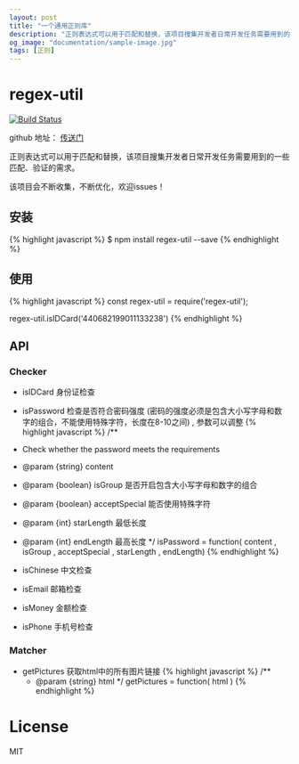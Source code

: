 ```yaml
---
layout: post
title: "一个通用正则库"
description: "正则表达式可以用于匹配和替换，该项目搜集开发者日常开发任务需要用到的一些匹配、验证的需求。"
og_image: "documentation/sample-image.jpg"
tags: [正则]
---
```


# regex-util

[![Build Status](https://travis-ci.org/kelvv/regex-util.svg?branch=master)](https://travis-ci.org/kelvv/regex-util)

github 地址： [传送门](https://github.com/kelvv/regex-util)

正则表达式可以用于匹配和替换，该项目搜集开发者日常开发任务需要用到的一些匹配、验证的需求。

该项目会不断收集，不断优化，欢迎issues！

## 安装

{% highlight javascript %}
$ npm install regex-util --save
{% endhighlight %}

## 使用

{% highlight javascript %}
const regex-util = require('regex-util');

regex-util.isIDCard('440682199011133238')
{% endhighlight %}

## API

### Checker

* isIDCard  身份证检查
* isPassword  检查是否符合密码强度 (密码的强度必须是包含大小写字母和数字的组合，不能使用特殊字符，长度在8-10之间) ,
  参数可以调整
    {% highlight javascript %}
   /**
 * Check whether the password meets the requirements
 * @param {string} content
 * @param {boolean} isGroup  是否开启包含大小写字母和数字的组合
 * @param {boolean} acceptSpecial  能否使用特殊字符
 * @param {int} starLength   最低长度
 * @param {int} endLength   最高长度
 */
   isPassword = function( content , isGroup , acceptSpecial , starLength , endLength)
    {% endhighlight %}
* isChinese  中文检查
 
* isEmail  邮箱检查

* isMoney  金额检查

* isPhone  手机号检查

### Matcher
* getPictures  获取html中的所有图片链接
    {% highlight javascript %}
   /**
   * @param {string} html
   */
   getPictures = function( html )
    {% endhighlight %}

# License

MIT